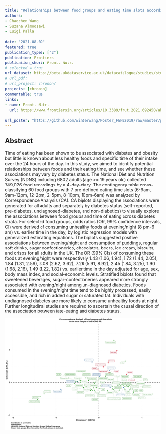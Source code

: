 ```yaml
---
title: "Relationships between food groups and eating time slots according to diabetes status in adults from the UK National Diet and Nutrition Survey (2008-2017) [accepted]"
authors: 
- Chaochen Wang
- Suzana Almoosawi
- Luigi Palla

date: "2021-08-09"
featured: true
publication_types: ["2"]
publication: Frontiers
publication_short: Front. Nutr.
# selected = true
url_dataset: https://beta.ukdataservice.ac.uk/datacatalogue/studies/study?id=6533#!/details
# url_pdf: 
# url_project: chronon/
projects: [chronon]
commentable: true
links:
- name: Front. Nutr.
  url: https://www.frontiersin.org/articles/10.3389/fnut.2021.692450/abstract

url_poster: "https://github.com/winterwang/Poster_FENS2019/raw/master/poster.pdf"
---
```



## Abstract

Time of eating has been shown to be associated with diabetes and obesity but little is known about less healthy foods and specific time of their intake over the 24 hours of the day. In this study, we aimed to identify potential relationships between foods and their eating time, and see whether these associations may vary by diabetes status. The National Diet and Nutrition Survey (NDNS) including 6802 adults (age >= 19 years old) collected 749,026 food recordings by a 4-day-diary. The contingency table cross-classifying 60 food groups with 7 pre-defined eating time slots (6-9am, 9am-12pm, 12-2pm, 2-5pm, 8-10pm, 10pm-6am) was analyzed by Correspondence Analysis (CA). CA biplots displaying the associations were generated for all adults and separately by diabetes status (self-reported, pre-diabetes, undiagnosed-diabetes, and non-diabetics) to visually explore the associations between food groups and time of eating across diabetes strata. For selected food groups, odds ratios (OR, 99% confidence intervals, CI) were derived of consuming unhealthy foods at evening/night (8 pm-6 am) vs. earlier time in the day, by logistic regression models with generalized estimating equations. The biplots suggested positive associations between evening/night and consumption of puddings, regular soft drinks, sugar confectioneries, chocolates, beers, ice cream, biscuits, and crisps for all adults in the UK. The OR (99% CIs) of consuming these foods at evening/night were respectively 1.43 (1.06, 1.94), 1.72 (1.44, 2.05), 1.84 (1.31, 2.59), 3.08 (2.62, 3.62), 7.26 (5.91, 8.92), 2.45 (1.84, 3.25), 1.90 (1.68, 2.16), 1.49 (1.22, 1.82) vs. earlier time in the day adjusted for age, sex, body mass index, and social-economic levels. Stratified biplots found that sweetened beverages, sugar-confectioneries appeared more strongly associated with evening/night among un-diagnosed diabetics. Foods consumed in the evening/night time tend to be highly processed, easily accessible, and rich in added sugar or saturated fat. Individuals with undiagnosed diabetes are more likely to consume unhealthy foods at night. Further longitudinal studies are required to ascertain the causal direction of the association between late-eating and diabetes status.

![](https://github.com/winterwang/TestReDOC/raw/master/Submit/Frontier/manuscript/Fig1_big.jpg)